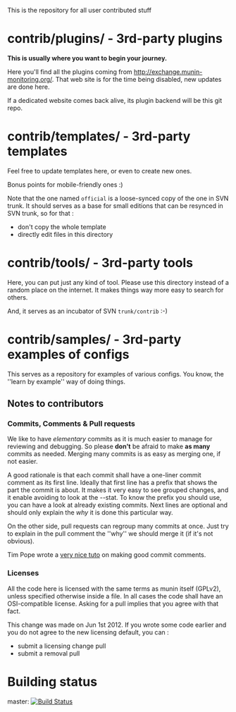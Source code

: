 This is the repository for all user contributed stuff

# contrib/plugins/ - 3rd-party plugins

**This is usually where you want to begin your journey.**

Here you'll find all the plugins coming from http://exchange.munin-monitoring.org/. 
That web site is for the time being disabled, new updates are done here.

If a dedicated website comes back alive, its plugin backend will be this git repo.

# contrib/templates/ -  3rd-party templates

Feel free to update templates here, or even to create new ones.

Bonus points for mobile-friendly ones :)

Note that the one named `official` is a loose-synced copy of the one in SVN trunk. 
It should serves as a base for small editions that can be resynced in SVN trunk, so for that : 

* don't copy the whole template
* directly edit files in this directory

# contrib/tools/ - 3rd-party tools

Here, you can put just any kind of tool. Please use this directory instead of a random place on the internet. 
It makes things way more easy to search for others.

And, it serves as an incubator of SVN `trunk/contrib` :-)

# contrib/samples/ - 3rd-party examples of configs

This serves as a repository for examples of various configs. You know, the ''learn by example'' way of doing things.

## Notes to contributors

### Commits, Comments & Pull requests

We like to have _elementary_ commits as it is much easier to manage for reviewing and debugging. 
So please **don't** be afraid to make **as many** commits as needed. Merging many commits is as easy
as merging one, if not easier.

A good rationale is that each commit shall have a one-liner commit comment as its first line. 
Ideally that first line has a prefix that shows the part the commit is about. It makes it very
easy to see grouped changes, and it enable avoiding to look at the --stat. To know the prefix you should
use, you can have a look at already existing commits. Next lines are optional and should only
explain the _why_ it is done this particular way. 

On the other side, pull requests can regroup many commits at once.
Just try to explain in the pull comment the ''why'' we should merge it (if it's not obvious).

Tim Pope wrote a [very nice tuto](http://tbaggery.com/2008/04/19/a-note-about-git-commit-messages.html) on making good commit comments.

### Licenses

All the code here is licensed with the same terms as munin itself (GPLv2), unless specified otherwise inside a file.
In all cases the code shall have an OSI-compatible license. Asking for a pull implies that you agree with that fact.

This change was made on Jun 1st 2012. If you wrote some code earlier and you do not agree to the new licensing default, you can  :
- submit a licensing change pull
- submit a removal pull 

# Building status

master: [![Build Status](https://travis-ci.org/munin-monitoring/contrib.svg?branch=master)](https://travis-ci.org/munin-monitoring/contrib)
